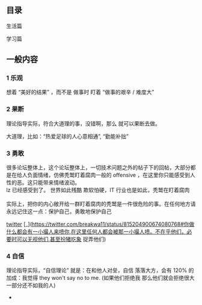 #

## 目录

生活篇

学习篇

## 一般内容

### 1 乐观

想着 “美好的结果” ，而不是 做事时 盯着 “做事的艰辛 / 难度大”

### 2 果断

理论指导实际，符合大道理的事，没错啊，那么 就可以果断去做。

大道理，比如：“热爱足球的人心意相通”, “勤能补拙”

### 3 勇敢

很多论坛整体上，这个论坛整体上，一切技术问题之外的帖子下的回帖，大部分都是在给人负面情绪，仿佛秃鹫盯着腐肉一般的 offensive ，在这里你只能感受到人性的恶。这只能带来情绪波动。  <br>
lz 已经感受到了。 世界如此残酷 欺软怕硬，IT 行业也是如此，秃鹫在盯着腐肉 <br><br>
实际上，把你的内心敞开给一群盯着腐肉的秃鹫是一件很危险的事。在任何地方请永远记住这一点：保护自己，勇敢地保护自己<br>

[twitter](https://twitter.com/keithboykin/status/822900784144744448#去你妈的) [_](https://twitter.com/breakwa11/status/815204900674080768#你做什么都会有一小撮人来喷你,在这里任何人都会被那一小撮人喷。不在乎他们，必要时可以无视他们,甚至扮猪吃象 捉弄他们) <br>

### 4 自信

理论指导实际，“自信理论” 就是：在和他人对垒，自信 落落大方，会有 120% 的加成：我觉得 they won't say no to me. (如果他们拒绝我 那么他们就会拒绝很大一部分还不如我的人)

-
